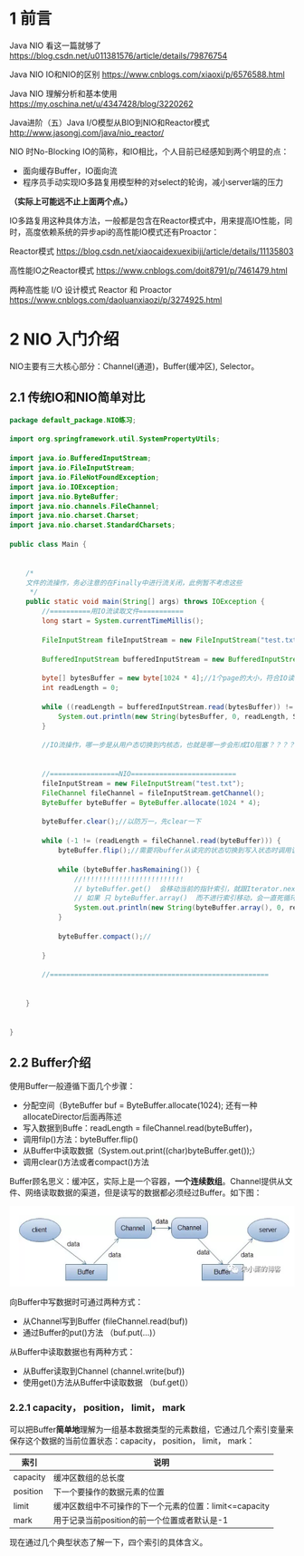 # 1 前言

Java NIO 看这一篇就够了  https://blog.csdn.net/u011381576/article/details/79876754

Java NIO IO和NIO的区别   https://www.cnblogs.com/xiaoxi/p/6576588.html

Java NIO 理解分析和基本使用  https://my.oschina.net/u/4347428/blog/3220262

Java进阶（五）Java I/O模型从BIO到NIO和Reactor模式     http://www.jasongj.com/java/nio_reactor/

NIO 时No-Blocking IO的简称，和IO相比，个人目前已经感知到两个明显的点：

* 面向缓存Buffer，IO面向流
* 程序员手动实现IO多路复用模型种的对select的轮询，减小server端的压力

**（实际上可能远不止上面两个点。）**


IO多路复用这种具体方法，一般都是包含在Reactor模式中，用来提高IO性能，同时，高度依赖系统的异步api的高性能IO模式还有Proactor：

Reactor模式     https://blog.csdn.net/xiaocaidexuexibiji/article/details/11135803

高性能IO之Reactor模式     https://www.cnblogs.com/doit8791/p/7461479.html

两种高性能 I/O 设计模式 Reactor 和 Proactor     https://www.cnblogs.com/daoluanxiaozi/p/3274925.html





# 2 NIO 入门介绍

NIO主要有三大核心部分：Channel(通道)，Buffer(缓冲区), Selector。









## 2.1 传统IO和NIO简单对比

```java
package default_package.NIO练习;

import org.springframework.util.SystemPropertyUtils;

import java.io.BufferedInputStream;
import java.io.FileInputStream;
import java.io.FileNotFoundException;
import java.io.IOException;
import java.nio.ByteBuffer;
import java.nio.channels.FileChannel;
import java.nio.charset.Charset;
import java.nio.charset.StandardCharsets;

public class Main {


    /*
    文件的流操作，务必注意的在Finally中进行流关闭，此例暂不考虑这些
     */
    public static void main(String[] args) throws IOException {
        //==========用IO流读取文件===========
        long start = System.currentTimeMillis();

        FileInputStream fileInputStream = new FileInputStream("test.txt");

        BufferedInputStream bufferedInputStream = new BufferedInputStream(fileInputStream);

        byte[] bytesBuffer = new byte[1024 * 4];//1个page的大小，符合IO读取的设计逻辑
        int readLength = 0;

        while ((readLength = bufferedInputStream.read(bytesBuffer)) != -1) {
            System.out.println(new String(bytesBuffer, 0, readLength, StandardCharsets.UTF_8));
        }

        //IO流操作，哪一步是从用户态切换到内核态，也就是哪一步会形成IO阻塞？？？？？


        //=================NIO==========================
        fileInputStream = new FileInputStream("test.txt");
        FileChannel fileChannel = fileInputStream.getChannel();
        ByteBuffer byteBuffer = ByteBuffer.allocate(1024 * 4);

        byteBuffer.clear();//以防万一，先clear一下

        while (-1 != (readLength = fileChannel.read(byteBuffer))) {
            byteBuffer.flip();//需要将buffer从读完的状态切换到写入状态时调用该方法

            while (byteBuffer.hasRemaining()) {
                //!!!!!!!!!!!!!!!!!!!!!!!!!
                // byteBuffer.get()  会移动当前的指针索引，就跟Iterator.next()差不多
                // 如果 只 byteBuffer.array()  而不进行索引移动，会一直死循环，因为 byteBuffer.hasRemaining()  始终为true
                System.out.println(new String(byteBuffer.array(), 0, readLength, StandardCharsets.UTF_8));
            }

            byteBuffer.compact();//

        }

        //======================================================


    }


}

```

## 2.2 Buffer介绍

使用Buffer一般遵循下面几个步骤：

- 分配空间（ByteBuffer buf = ByteBuffer.allocate(1024); 还有一种allocateDirector后面再陈述
- 写入数据到Buffe：readLength = fileChannel.read(byteBuffer)，
- 调用filp()方法：byteBuffer.flip()
- 从Buffer中读取数据（System.out.print((char)byteBuffer.get());）
- 调用clear()方法或者compact()方法

Buffer顾名思义：缓冲区，实际上是一个容器，**一个连续数组**。Channel提供从文件、网络读取数据的渠道，但是读写的数据都必须经过Buffer。如下图：

![Buffer和Chann数据传输示意图.png](.\resources\Buffer和Chann数据传输示意图.png)

向Buffer中写数据时可通过两种方式：

- 从Channel写到Buffer (fileChannel.read(buf))
- 通过Buffer的put()方法 （buf.put(…)）

从Buffer中读取数据也有两种方式：

- 从Buffer读取到Channel (channel.write(buf))
- 使用get()方法从Buffer中读取数据 （buf.get()）

### 2.2.1 capacity， position， limit， mark

可以把Buffer**简单地**理解为一组基本数据类型的元素数组，它通过几个索引变量来保存这个数据的当前位置状态：capacity， position， limit， mark：

| 索引     | 说明                                                    |
| -------- | ------------------------------------------------------- |
| capacity | 缓冲区数组的总长度                                      |
| position | 下一个要操作的数据元素的位置                            |
| limit    | 缓冲区数组中不可操作的下一个元素的位置：limit<=capacity |
| mark     | 用于记录当前position的前一个位置或者默认是-1            |

现在通过几个典型状态了解一下，四个索引的具体含义。

